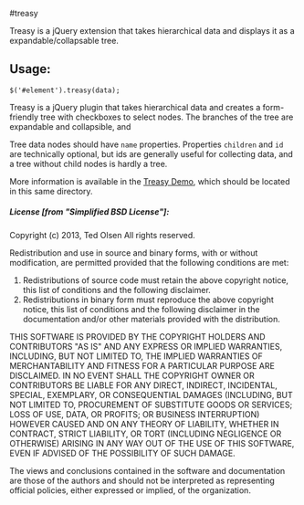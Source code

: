 #treasy

Treasy is a jQuery extension that takes hierarchical data and displays it as a expandable/collapsable tree.

## Usage:
    $('#element').treasy(data);

Treasy is a jQuery plugin that takes hierarchical data and creates a form-friendly tree with checkboxes to select nodes. The branches of the tree are expandable and collapsible, and

Tree data nodes should have `name` properties. Properties `children` and `id` are technically optional, but ids are generally useful for collecting data, and a tree without child nodes is hardly a tree.

More information is available in the [Treasy Demo](demo.html), which should be located in this same directory.

##### License [from "Simplified BSD License"]:
 Copyright (c) 2013, Ted Olsen
 All rights reserved.

 Redistribution and use in source and binary forms, with or without
 modification, are permitted provided that the following conditions are met:

 1. Redistributions of source code must retain the above copyright notice, this
 list of conditions and the following disclaimer.
 2. Redistributions in binary form must reproduce the above copyright notice,
 this list of conditions and the following disclaimer in the documentation
 and/or other materials provided with the distribution.

 THIS SOFTWARE IS PROVIDED BY THE COPYRIGHT HOLDERS AND CONTRIBUTORS "AS IS" AND
 ANY EXPRESS OR IMPLIED WARRANTIES, INCLUDING, BUT NOT LIMITED TO, THE IMPLIED
 WARRANTIES OF MERCHANTABILITY AND FITNESS FOR A PARTICULAR PURPOSE ARE
 DISCLAIMED. IN NO EVENT SHALL THE COPYRIGHT OWNER OR CONTRIBUTORS BE LIABLE FOR
 ANY DIRECT, INDIRECT, INCIDENTAL, SPECIAL, EXEMPLARY, OR CONSEQUENTIAL DAMAGES
 (INCLUDING, BUT NOT LIMITED TO, PROCUREMENT OF SUBSTITUTE GOODS OR SERVICES;
 LOSS OF USE, DATA, OR PROFITS; OR BUSINESS INTERRUPTION) HOWEVER CAUSED AND
 ON ANY THEORY OF LIABILITY, WHETHER IN CONTRACT, STRICT LIABILITY, OR TORT
 (INCLUDING NEGLIGENCE OR OTHERWISE) ARISING IN ANY WAY OUT OF THE USE OF THIS
 SOFTWARE, EVEN IF ADVISED OF THE POSSIBILITY OF SUCH DAMAGE.

 The views and conclusions contained in the software and documentation are those
 of the authors and should not be interpreted as representing official policies,
 either expressed or implied, of the organization.